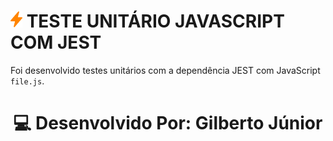 # ![DevSuperior logo](https://raw.githubusercontent.com/devsuperior/bds-assets/main/ds/devsuperior-logo-small.png) TESTE UNITÁRIO JAVASCRIPT COM JEST

Foi desenvolvido testes unitários com a dependência JEST com JavaScript `file.js`.

<h1 align="center">💻 Desenvolvido Por: Gilberto Júnior</h1>